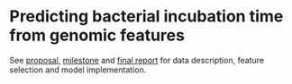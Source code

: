 # Predicting bacterial incubation time from genomic features

See [proposal](proposal.pdf), [milestone](miletone.pdf) and [final report](report.pdf) for data description, feature selection and model implementation.